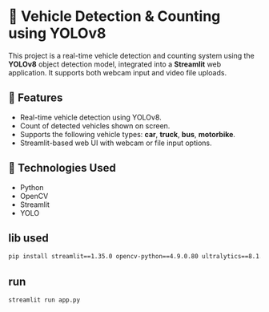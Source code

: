 # 🚗 Vehicle Detection & Counting using YOLOv8

This project is a real-time vehicle detection and counting system using the **YOLOv8** object detection model, integrated into a **Streamlit** web application. It supports both webcam input and video file uploads.

## 📌 Features

* Real-time vehicle detection using YOLOv8.
* Count of detected vehicles shown on screen.
* Supports the following vehicle types: **car**, **truck**, **bus**, **motorbike**.
* Streamlit-based web UI with webcam or file input options.

## 🔧 Technologies Used

* Python
* OpenCV
* Streamlit
* YOLO
## lib used
```bash
pip install streamlit==1.35.0 opencv-python==4.9.0.80 ultralytics==8.1.28 numpy==1.24.3 pillow==9.5.0
```
## run
```bash
streamlit run app.py
```

